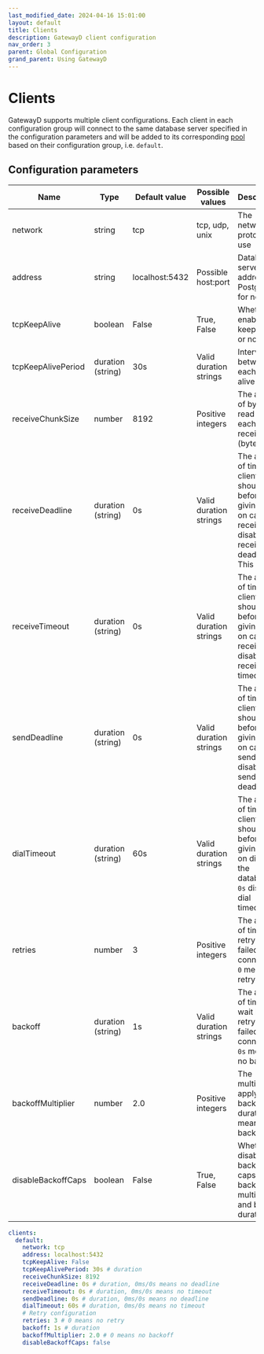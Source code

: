 ```yaml
---
last_modified_date: 2024-04-16 15:01:00
layout: default
title: Clients
description: GatewayD client configuration
nav_order: 3
parent: Global Configuration
grand_parent: Using GatewayD
---
```


# Clients

GatewayD supports multiple client configurations. Each client in each configuration group will connect to the same database server specified in the configuration parameters and will be added to its corresponding [pool](pools) based on their configuration group, i.e. `default`.

## Configuration parameters

| Name               | Type              | Default value  | Possible values        | Description                                                                                                           |
| ------------------ | ----------------- | -------------- | ---------------------- | --------------------------------------------------------------------------------------------------------------------- |
| network            | string            | tcp            | tcp, udp, unix         | The network protocol to use                                                                                           |
| address            | string            | localhost:5432 | Possible host:port     | Database server address. PostgreSQL for now.                                                                          |
| tcpKeepAlive       | boolean           | False          | True, False            | Whether to enable TCP keep-alive or not                                                                               |
| tcpKeepAlivePeriod | duration (string) | 30s            | Valid duration strings | Interval between each keep-alive packet                                                                               |
| receiveChunkSize   | number            | 8192           | Positive integers      | The amount of bytes to read per each call to receive (bytes)                                                          |
| receiveDeadline    | duration (string) | 0s             | Valid duration strings | The amount of time the client should wait before giving up on call to receive. `0s` disables receive deadline. This k |
| receiveTimeout     | duration (string) | 0s             | Valid duration strings | The amount of time the client should wait before giving up on call to receive. `0s` disables receive timeout.         |
| sendDeadline       | duration (string) | 0s             | Valid duration strings | The amount of time the client should wait before giving up on call to send. `0s` disables send deadline.              |
| dialTimeout        | duration (string) | 60s            | Valid duration strings | The amount of time the client should wait before giving up on dialing the database. `0s` disables dial timeout.       |
| retries            | number            | 3              | Positive integers      | The amount of times to retry a failed connection. `0` means no retry.                                                 |
| backoff            | duration (string) | 1s             | Valid duration strings | The amount of time to wait before retrying a failed connection. `0s` means no backoff.                                |
| backoffMultiplier  | number            | 2.0            | Positive integers      | The multiplier to apply to the backoff duration. `0` means no backoff.                                                |
| disableBackoffCaps | boolean           | False          | True, False            | Whether to disable the backoff caps for backoff multiplier and backoff duration.                                      |

```yaml
clients:
  default:
    network: tcp
    address: localhost:5432
    tcpKeepAlive: False
    tcpKeepAlivePeriod: 30s # duration
    receiveChunkSize: 8192
    receiveDeadline: 0s # duration, 0ms/0s means no deadline
    receiveTimeout: 0s # duration, 0ms/0s means no timeout
    sendDeadline: 0s # duration, 0ms/0s means no deadline
    dialTimeout: 60s # duration, 0ms/0s means no timeout
    # Retry configuration
    retries: 3 # 0 means no retry
    backoff: 1s # duration
    backoffMultiplier: 2.0 # 0 means no backoff
    disableBackoffCaps: false
```
